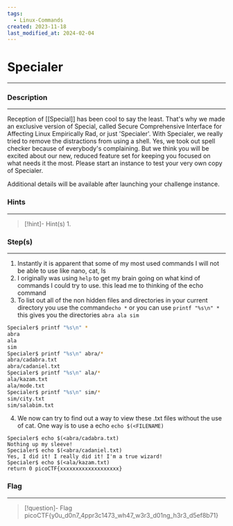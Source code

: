 ```yaml
---
tags:
  - Linux-Commands
created: 2023-11-18
last_modified_at: 2024-02-04
---
```

# Specialer
---
### Description
---
Reception of [[Special]] has been cool to say the least. That's why we made an exclusive version of Special, called Secure Comprehensive Interface for Affecting Linux Empirically Rad, or just 'Specialer'. With Specialer, we really tried to remove the distractions from using a shell. Yes, we took out spell checker because of everybody's complaining. But we think you will be excited about our new, reduced feature set for keeping you focused on what needs it the most. Please start an instance to test your very own copy of Specialer.

Additional details will be available after launching your challenge instance.
### Hints
---

> [!hint]- Hint(s)
> 1. 

### Step(s)
---
1. Instantly it is apparent that some of my most used commands I will not be able to use like nano, cat, ls
2. I originally was using `help` to get my brain going on what kind of commands I could try to use. this lead me to thinking of the echo command
3. To list out all of the non hidden files and directories in your current directory you use the command`echo *`  or you can use `printf "%s\n" *` this gives you the directories `abra ala sim`
```bash
Specialer$ printf "%s\n" *
abra
ala
sim
Specialer$ printf "%s\n" abra/*
abra/cadabra.txt
abra/cadaniel.txt
Specialer$ printf "%s\n" ala/*
ala/kazam.txt
ala/mode.txt
Specialer$ printf "%s\n" sim/*
sim/city.txt
sim/salabim.txt
```
4. We now can try to find out a way to view these .txt files without the use of cat. One way is to use a  echo `echo $(<FILENAME)`
```shell
Specialer$ echo $(<abra/cadabra.txt)
Nothing up my sleeve!
Specialer$ echo $(<abra/cadaniel.txt)
Yes, I did it! I really did it! I'm a true wizard!
Specialer$ echo $(<ala/kazam.txt)
return 0 picoCTF{xxxxxxxxxxxxxxxxxxx}
```

### Flag
---
> [!question]- Flag
> picoCTF{y0u_d0n7_4ppr3c1473_wh47_w3r3_d01ng_h3r3_d5ef8b71}







